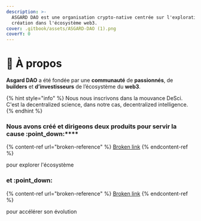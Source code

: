 ```yaml
---
description: >-
  ASGARD DAO est une organisation crypto-native centrée sur l'exploration et la
  création dans l'écosystème web3.
cover: .gitbook/assets/ASGARD-DAO (1).png
coverY: 0
---
```


# 🤔 À propos

**Asgard DAO** a été fondée par une **communauté** de **passionnés**, de **builders** et **d’investisseurs** de l’écosystème du **web3**.

{% hint style="info" %}
Nous nous inscrivons dans la mouvance DeSci. C'est la decentralized science, dans notre cas, decentralized intelligence.
{% endhint %}

### **Nous avons créé et dirigeons deux produits pour servir la cause** :point\_down:****

{% content-ref url="broken-reference" %}
[Broken link](broken-reference)
{% endcontent-ref %}

pour explorer l'écosystème

### et :point\_down:

{% content-ref url="broken-reference" %}
[Broken link](broken-reference)
{% endcontent-ref %}

pour accélérer son évolution
